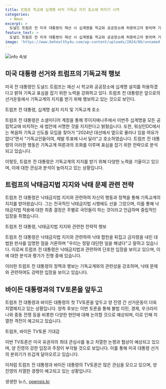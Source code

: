 ```yaml
---
title: 트럼프 학교에 십계명 비치 기독교 지지 호소에 퍼지기 시작
categories:
  - News
excerpt: >
  도널드 트럼프 전 미국 대통령이 재선 시 십계명을 학교와 공공장소에 허용하고자 밝히며 기독교 표심을 잡기 위해 노력 중이다. 27일 첫 TV토론을 앞두고 양 진영 간 선거운동이 치열해지고 있는 가운데, 트럼프 전 대통령은 기독교 신자들에게 투표에 나서라고 호소하며 지지를 호소하고 있다. 또한, 기독교계 여론과 일치하기 위해 전략적으로 행동하고 있는 분석이 나오고 있다. 이에 대한 평가는 27일 TV토론을 앞두고 지지 격차를 벌리기 위한 시도로 분석되며, 토론에서는 다양한 현안을 양불하며 치열한 격전이 예상된다. (문장 수: 150)
feature_text: >
  도널드 트럼프 전 미국 대통령이 재선 시 십계명을 학교와 공공장소에 허용하고자 밝히며 기독교 표심을 잡기 위해 노력 중이다. 27일 첫 TV토론을 앞두고 양 진영 간 선거운동이 치열해지고 있는 가운데, 트럼프 전 대통령은 기독교 신자들에게 투표에 나서라고 호소하며 지지를 호소하고 있다. 또한, 기독교계 여론과 일치하기 위해 전략적으로 행동하고 있는 분석이 나오고 있다. 이에 대한 평가는 27일 TV토론을 앞두고 지지 격차를 벌리기 위한 시도로 분석되며, 토론에서는 다양한 현안을 양불하며 치열한 격전이 예상된다. (문장 수: 150)
image: 'https://www.behealthy4u.com/wp-content/uploads/2024/06/unnamed-file.png'
---
```


<p><img src="https://www.behealthy4u.com/wp-content/uploads/2024/06/unnamed-file.png" alt="info 속보" /></p>

<h2 data-ke-size="size26">미국 대통령 선거와 트럼프의 기독교적 행보</h2>

<p>미국 전 대통령인 도널드 트럼프는 재선 시 학교와 공공장소에 십계명 설치를 허용하겠다고 밝혀 기독교 표심을 잡기 위한 노력을 강화하고 있다. 트럼프 전 대통령은 앞으로의 선거운동에서 기독교계의 지지를 받기 위해 행보하고 있는 것으로 보인다.</p>

<p data-ke-size="size16">트럼프 전 대통령, 십계명 설치 지지 및 기독교계 호소</p>

<p>트럼프 전 대통령은 소셜미디어 계정을 통해 루이지애나주에서 이번주 십계명을 모든 공립학교에 비치하는 새 법안에 서명한 것을 지지한다고 밝혔습니다. 또한, 워싱턴DC에서는 복음파 기독교 신도들 모임을 찾아가 "2024년 대선에서 옆으로 물러나 있을 여유가 없다"면서 "기독교인들이여, 제발 투표에 나서 달라"고 호소하였습니다. 트럼프 전 대통령의 이러한 행동은 기독교계 여론과의 조화를 이루며 표심을 잡기 위한 전략으로 분석되고 있습니다.</p>

<p>이렇듯, 트럼프 전 대통령은 기독교계의 지지를 받기 위해 다양한 노력을 기울이고 있으며, 이에 대한 관심과 분석이 높아지고 있는 상황입니다.</p>

<h2 data-ke-size="size26">트럼프의 낙태금지법 지지와 낙태 문제 관련 전략</h2>

<p>트럼프 전 대통령은 낙태금지법 지지와 관련하여 자신의 행동과 정책을 통해 기독교계의 지지를 받아왔습니다. 그는 전국적인 낙태금지법 시행에도 선을 그었으며, 이를 통해 낙태금지법 적용에 대한 최종 결정은 주별로 국민들이 하는 것이라고 언급하며 중립적인 입장을 취했습니다.</p>

<p data-ke-size="size16">트럼프 전 대통령, 낙태금지법 지지와 관련한 전략적 행보</p>

<p>트럼프 전 대통령은 낙태금지법 지지와 관련하여 낙태 합헌을 뒤집고 금지령을 내린 대법원 판사를 임명한 점을 거론하며 "우리는 정말 대단한 일을 해냈다"고 말하고 있습니다. 이로써 트럼프 전 대통령은 낙태금지법과 관련하여 단호한 입장을 보이고 있으며, 이에 대한 분석과 평가가 진행 중에 있습니다.</p>

<p>이러한 트럼프 전 대통령의 정책과 행보는 기독교계와의 관련성을 강조하며, 낙태 문제와 관련하여도 강력한 입장을 보이고 있습니다.</p>

<h2 data-ke-size="size26">바이든 대통령과의 TV토론을 앞두고</h2>

<p>트럼프 전 대통령과 바이든 대통령의 첫 TV토론을 앞두고 양 진영 간 선거운동이 더욱 치열해지고 있는 상황입니다. 양측 후보는 이번 토론을 통해 불법 이민, 경제, 우크라이나와 중동 전쟁 등을 비롯한 다양한 현안에 대해 논의할 것으로 예상되며, 이로 인해 치열한 격전이 예고되고 있습니다.</p>

<p data-ke-size="size16">트럼프, 바이든 TV토론 기대감</p>

<p>이번 TV토론은 미국 유권자의 최대 관심사를 놓고 치열한 논쟁과 협상이 예상되고 있으며, 양 진영의 강한 입장과 주장이 부각될 것으로 보입니다. 이를 통해 미국 대통령 선거의 분위기가 뜨겁게 달아오르고 있습니다.</p>

<p>이처럼 트럼프 전 대통령과 바이든 대통령의 TV토론은 많은 관심을 모으고 있으며, 양 진영의 치열한 경쟁이 예고되고 있는 상황입니다.</p>
생생한 뉴스, <a href="https://opensis.kr" rel="dofollow">opensis.kr</a>


